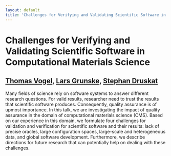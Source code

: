 ```yaml
---
layout: default
title: 'Challenges for Verifying and Validating Scientific Software in Computational Materials Science'
---
```


# Challenges for Verifying and Validating Scientific Software in Computational Materials Science

## [Thomas Vogel](../../speaker/9BMHVM/), [Lars Grunske](../../speaker/VMQMLF/), [Stephan Druskat](../../speaker/WQ9MC9/)

Many fields of science rely on software systems to answer different research questions. For valid results, researcher need to trust the results that scientific software produces. Consequently, quality assurance is of upmost importance. In this talk, we are investigating the impact of quality assurance in the domain of computational materials science (CMS). Based on our experience in this domain, we formulate four challenges for validation and verification for scientific software and their results: lack of precise oracles, large configuration spaces, large-scale and heterogeneous data, and global software development. Furthermore, we describe directions for future research that can potentially help on dealing with these challenges.
